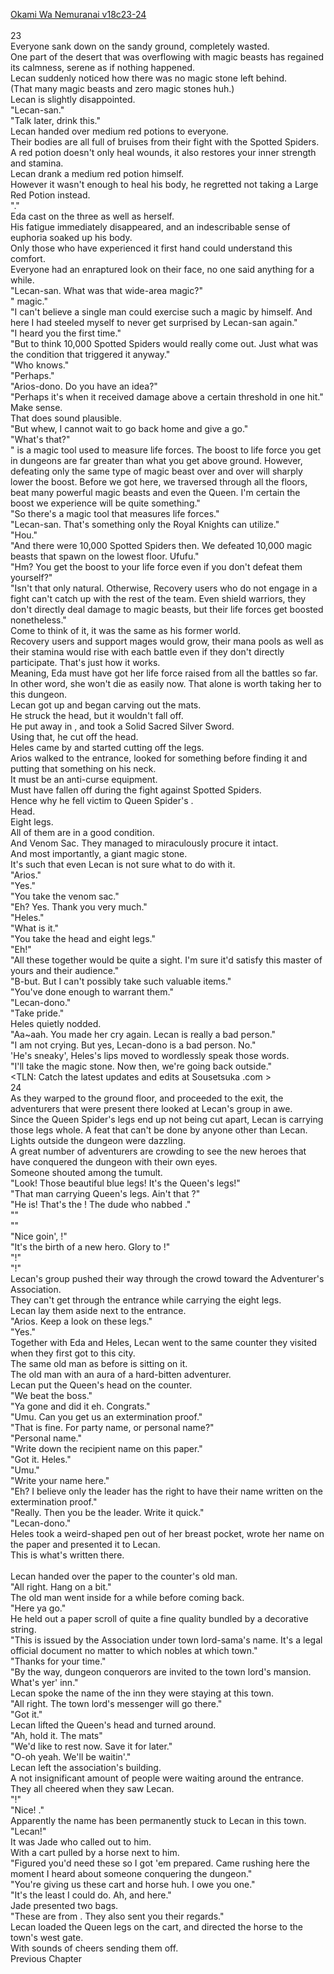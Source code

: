 [Okami Wa Nemuranai v18c23-24](https://www.sousetsuka.com/2020/05/okami-wa-nemuranai-182324.html)
<br/><br/>
23<br/>
Everyone sank down on the sandy ground, completely wasted.<br/>
One part of the desert that was overflowing with magic beasts has regained its calmness, serene as if nothing happened.<br/>
Lecan suddenly noticed how there was no magic stone left behind.<br/>
(That many magic beasts and zero magic stones huh.)<br/>
Lecan is slightly disappointed.<br/>
"Lecan-san."<br/>
"Talk later, drink this."<br/>
Lecan handed over medium red potions to everyone.<br/>
Their bodies are all full of bruises from their fight with the Spotted Spiders.<br/>
A red potion doesn't only heal wounds, it also restores your inner strength and stamina.<br/>
Lecan drank a medium red potion himself.<br/>
However it wasn't enough to heal his body, he regretted not taking a Large Red Potion instead.<br/>
"<Purification><Purification><Purification><Purification>."<br/>
Eda cast <Purification> on the three as well as herself.<br/>
His fatigue immediately disappeared, and an indescribable sense of euphoria soaked up his body.<br/>
Only those who have experienced it first hand could understand this comfort.<br/>
Everyone had an enraptured look on their face, no one said anything for a while.<br/>
"Lecan-san. What was that wide-area magic?"<br/>
"<Crawling Flame> magic."<br/>
"I can't believe a single man could exercise such a magic by himself. And here I had steeled myself to never get surprised by Lecan-san again."<br/>
"I heard you the first time."<br/>
"But to think 10,000 Spotted Spiders would really come out. Just what was the condition that triggered it anyway."<br/>
"Who knows."<br/>
"Perhaps."<br/>
"Arios-dono. Do you have an idea?"<br/>
"Perhaps it's when it received damage above a certain threshold in one hit."<br/>
Make sense.<br/>
That does sound plausible.<br/>
"But whew, I cannot wait to go back home and give <Saint Light of Paradise> a go."<br/>
"What's that?"<br/>
"<Saint Light of Paradise> is a magic tool used to measure life forces. The boost to life force you get in dungeons are far greater than what you get above ground. However, defeating only the same type of magic beast over and over will sharply lower the boost. Before we got here, we traversed through all the floors, beat many powerful magic beasts and even the Queen. I'm certain the boost we experience will be quite something."<br/>
"So there's a magic tool that measures life forces."<br/>
"Lecan-san. That's something only the Royal Knights can utilize."<br/>
"Hou."<br/>
"And there were 10,000 Spotted Spiders then. We defeated 10,000 magic beasts that spawn on the lowest floor. Ufufu."<br/>
"Hm? You get the boost to your life force even if you don't defeat them yourself?"<br/>
"Isn't that only natural. Otherwise, Recovery users who do not engage in a fight can't catch up with the rest of the team. Even shield warriors, they don't directly deal damage to magic beasts, but their life forces get boosted nonetheless."<br/>
Come to think of it, it was the same as his former world.<br/>
Recovery users and support mages would grow, their mana pools as well as their stamina would rise with each battle even if they don't directly participate. That's just how it works.<br/>
Meaning, Eda must have got her life force raised from all the battles so far. In other word, she won't die as easily now. That alone is worth taking her to this dungeon.<br/>
Lecan got up and began carving out the mats.<br/>
He struck the head, but it wouldn't fall off.<br/>
He put away <Sword of Agost> in <Storage>, and took a Solid Sacred Silver Sword.<br/>
Using that, he cut off the head.<br/>
Heles came by and started cutting off the legs.<br/>
Arios walked to the entrance, looked for something before finding it and putting that something on his neck.<br/>
It must be an anti-curse equipment.<br/>
Must have fallen off during the fight against Spotted Spiders.<br/>
Hence why he fell victim to Queen Spider's <Charm>.<br/>
Head.<br/>
Eight legs.<br/>
All of them are in a good condition.<br/>
And Venom Sac. They managed to miraculously procure it intact.<br/>
And most importantly, a giant magic stone.<br/>
It's such that even Lecan is not sure what to do with it.<br/>
"Arios."<br/>
"Yes."<br/>
"You take the venom sac."<br/>
"Eh? Yes. Thank you very much."<br/>
"Heles."<br/>
"What is it."<br/>
"You take the head and eight legs."<br/>
"Eh!"<br/>
"All these together would be quite a sight. I'm sure it'd satisfy this master of yours and their audience."<br/>
"B-but. But I can't possibly take such valuable items."<br/>
"You've done enough to warrant them."<br/>
"Lecan-dono."<br/>
"Take pride."<br/>
Heles quietly nodded.<br/>
"Aa~aah. You made her cry again. Lecan is really a bad person."<br/>
"I am not crying. But yes, Lecan-dono is a bad person. No."<br/>
'He's sneaky', Heles's lips moved to wordlessly speak those words.<br/>
"I'll take the magic stone. Now then, we're going back outside."<br/>
<TLN: Catch the latest updates and edits at Sousetsuka .com ><br/>
24<br/>
As they warped to the ground floor, and proceeded to the exit, the adventurers that were present there looked at Lecan's group in awe.<br/>
Since the Queen Spider's legs end up not being cut apart, Lecan is carrying those legs whole. A feat that can't be done by anyone other than Lecan.<br/>
Lights outside the dungeon were dazzling.<br/>
A great number of adventurers are crowding to see the new heroes that have conquered the dungeon with their own eyes.<br/>
Someone shouted among the tumult.<br/>
"Look! Those beautiful blue legs! It's the Queen's legs!"<br/>
"That man carrying Queen's legs. Ain't that <Wall Man>?"<br/>
"He is! That's the <Wall Man>! The dude who nabbed <Shield of Wolkan>."<br/>
"<Wall Man>"<br/>
"<Wall Man>"<br/>
"Nice goin', <Wall Man>!"<br/>
"It's the birth of a new hero. Glory to <Wall Man>!"<br/>
"<Wall Man>!"<br/>
"<Wall Man>!"<br/>
Lecan's group pushed their way through the crowd toward the Adventurer's Association.<br/>
They can't get through the entrance while carrying the eight legs.<br/>
Lecan lay them aside next to the entrance.<br/>
"Arios. Keep a look on these legs."<br/>
"Yes."<br/>
Together with Eda and Heles, Lecan went to the same counter they visited when they first got to this city.<br/>
The same old man as before is sitting on it.<br/>
The old man with an aura of a hard-bitten adventurer.<br/>
Lecan put the Queen's head on the counter.<br/>
"We beat the boss."<br/>
"Ya gone and did it eh. Congrats."<br/>
"Umu. Can you get us an extermination proof."<br/>
"That is fine. For party name, or personal name?"<br/>
"Personal name."<br/>
"Write down the recipient name on this paper."<br/>
"Got it. Heles."<br/>
"Umu."<br/>
"Write your name here."<br/>
"Eh? I believe only the leader has the right to have their name written on the extermination proof."<br/>
"Really. Then you be the leader. Write it quick."<br/>
"Lecan-dono."<br/>
Heles took a weird-shaped pen out of her breast pocket, wrote her name on the paper and presented it to Lecan.<br/>
This is what's written there.<br/>
<Heles Reinzats><br/>
Lecan handed over the paper to the counter's old man.<br/>
"All right. Hang on a bit."<br/>
The old man went inside for a while before coming back.<br/>
"Here ya go."<br/>
He held out a paper scroll of quite a fine quality bundled by a decorative string.<br/>
"This is issued by the Association under town lord-sama's name. It's a legal official document no matter to which nobles at which town."<br/>
"Thanks for your time."<br/>
"By the way, dungeon conquerors are invited to the town lord's mansion. What's yer' inn."<br/>
Lecan spoke the name of the inn they were staying at this town.<br/>
"All right. The town lord's messenger will go there."<br/>
"Got it."<br/>
Lecan lifted the Queen's head and turned around.<br/>
"Ah, hold it. The mats"<br/>
"We'd like to rest now. Save it for later."<br/>
"O-oh yeah. We'll be waitin'."<br/>
Lecan left the association's building.<br/>
A not insignificant amount of people were waiting around the entrance.<br/>
They all cheered when they saw Lecan.<br/>
"<Wall Man>!"<br/>
"Nice! <Wall Man>."<br/>
Apparently the name <Wall Man> has been permanently stuck to Lecan in this town.<br/>
"Lecan!"<br/>
It was Jade who called out to him.<br/>
With a cart pulled by a horse next to him.<br/>
"Figured you'd need these so I got 'em prepared. Came rushing here the moment I heard about someone conquering the dungeon."<br/>
"You're giving us these cart and horse huh. I owe you one."<br/>
"It's the least I could do. Ah, and here."<br/>
Jade presented two bags.<br/>
"These are from <Jaira>. They also sent you their regards."<br/>
Lecan loaded the Queen legs on the cart, and directed the horse to the town's west gate.<br/>
With sounds of cheers sending them off.<br/>
Previous Chapter<br/>

